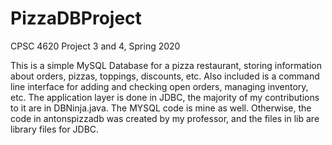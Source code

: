 # PizzaDBProject
CPSC 4620 Project 3 and 4, Spring 2020

This is a simple MySQL Database for a pizza restaurant, storing information about orders, pizzas, toppings, discounts, etc.
Also included is a command line interface for adding and checking open orders, managing inventory, etc.
The application layer is done in JDBC, the majority of my contributions to it are in DBNinja.java.
The MYSQL code is mine as well.
Otherwise, the code in antonspizzadb was created by my professor, and the files in lib are library files for JDBC.
